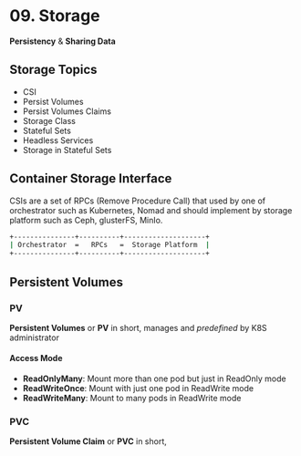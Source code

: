 # 09. Storage

**Persistency** & **Sharing Data**

## Storage Topics

- CSI
- Persist Volumes
- Persist Volumes Claims
- Storage Class
- Stateful Sets
- Headless Services
- Storage in Stateful Sets

## Container Storage Interface

CSIs are a set of RPCs (Remove Procedure  Call) that used by one of  orchestrator such as Kubernetes, Nomad and should implement by storage platform such as Ceph, glusterFS, MinIo.

```bash
+---------------+----------+--------------------+
| Orchestrator  =   RPCs   =  Storage Platform  |
+---------------+----------+--------------------+
```

## Persistent Volumes

### PV

**Persistent Volumes** or **PV** in short, manages and *predefined* by K8S administrator

#### Access Mode

- **ReadOnlyMany**: Mount more than one pod but just in ReadOnly mode
- **ReadWriteOnce**: Mount with just one pod in ReadWrite mode
- **ReadWriteMany**: Mount to many pods in ReadWrite mode

### PVC

**Persistent Volume Claim** or **PVC** in short,
